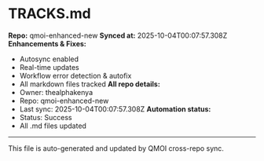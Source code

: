 # TRACKS.md

**Repo:** qmoi-enhanced-new
**Synced at:** 2025-10-04T00:07:57.308Z
**Enhancements & Fixes:**
- Autosync enabled
- Real-time updates
- Workflow error detection & autofix
- All markdown files tracked
**All repo details:**
- Owner: thealphakenya
- Repo: qmoi-enhanced-new
- Last sync: 2025-10-04T00:07:57.308Z
**Automation status:**
- Status: Success
- All .md files updated
---
This file is auto-generated and updated by QMOI cross-repo sync.

